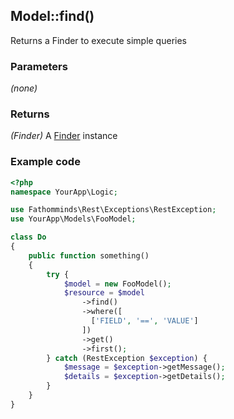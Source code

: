## Model::find() ##

Returns a Finder to execute simple queries

### Parameters ###

*(none)*

### Returns ###

*(Finder)* A [Finder](../finder/index.md) instance

### Example code ###

```php
<?php
namespace YourApp\Logic;

use Fathomminds\Rest\Exceptions\RestException;
use YourApp\Models\FooModel;

class Do
{
    public function something()
    {
        try {
            $model = new FooModel();
            $resource = $model
                ->find()
                ->where([
                  ['FIELD', '==', 'VALUE']
                ])
                ->get()
                ->first();
        } catch (RestException $exception) {
            $message = $exception->getMessage();
            $details = $exception->getDetails();
        }
    }
}

```
